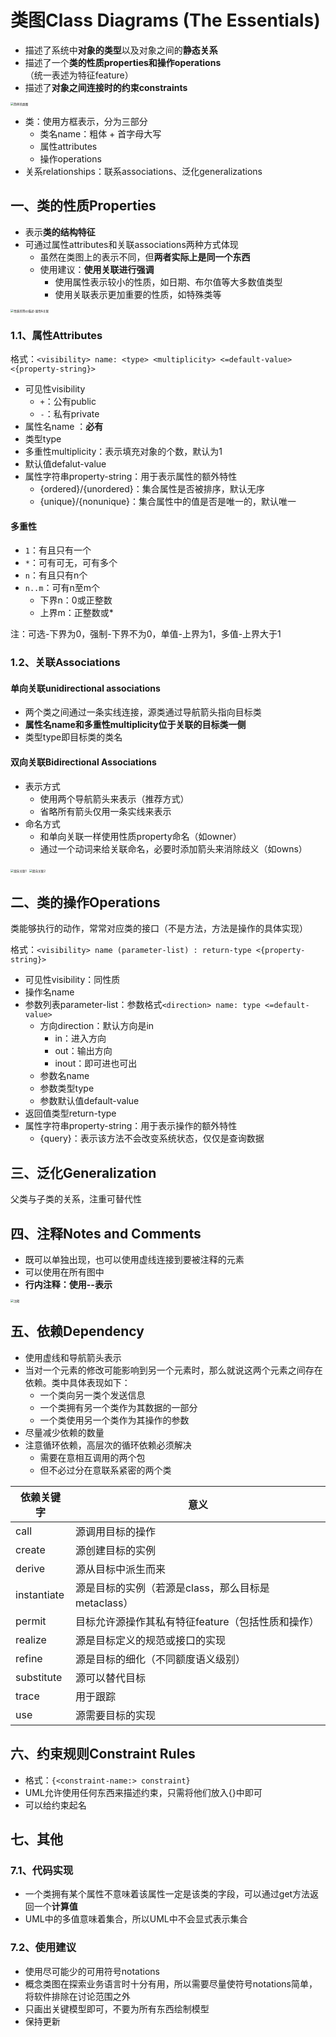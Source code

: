 # 类图Class Diagrams (The Essentials)

* 描述了系统中**对象的类型**以及对象之间的**静态关系**
* 描述了一个**类的性质properties和操作operations**（统一表述为特征feature）
* 描述了**对象之间连接时的约束constraints**

<img src="./images/03-简单的类图.png" alt="简单的类图" style="zoom:33%;" />

* 类：使用方框表示，分为三部分
  * 类名name：粗体 + 首字母大写
  * 属性attributes
  * 操作operations
* 关系relationships：联系associations、泛化generalizations



## 一、类的性质Properties

* 表示**类的结构特征**
* 可通过属性attributes和关联associations两种方式体现
  * 虽然在类图上的表示不同，但**两者实际上是同一个东西**
  * 使用建议：**使用关联进行强调**
    * 使用属性表示较小的性质，如日期、布尔值等大多数值类型
    * 使用关联表示更加重要的性质，如特殊类等

<img src="./images/03-性质的等价描述-属性&关联.png" alt="性质的等价描述-属性&关联" style="zoom:33%;" />

### 1.1、属性Attributes

格式：`<visibility> name: <type> <multiplicity> <=default-value> <{property-string}>`

* 可见性visibility
  * `+`：公有public
  * `-`：私有private
* 属性名name ：**必有**
* 类型type
* 多重性multiplicity：表示填充对象的个数，默认为1
* 默认值defalut-value
* 属性字符串property-string：用于表示属性的额外特性
  * {ordered}/{unordered}：集合属性是否被排序，默认无序
  * {unique}/{nonunique}：集合属性中的值是否是唯一的，默认唯一

#### 多重性

* `1`：有且只有一个
* `*`：可有可无，可有多个
* `n`：有且只有n个
* `n..m`：可有n至m个
  * 下界n：0或正整数
  * 上界m：正整数或*

注：可选-下界为0，强制-下界不为0，单值-上界为1，多值-上界大于1

### 1.2、关联Associations

#### 单向关联unidirectional associations

* 两个类之间通过一条实线连接，源类通过导航箭头指向目标类
* **属性名name和多重性multiplicity位于关联的目标类一侧**
* 类型type即目标类的类名

#### 双向关联Bidirectional Associations

* 表示方式
  * 使用两个导航箭头来表示（推荐方式）
  * 省略所有箭头仅用一条实线来表示
* 命名方式
  * 和单向关联一样使用性质property命名（如owner）
  * 通过一个动词来给关联命名，必要时添加箭头来消除歧义（如owns）

<img src="./images/03-双向关联1.png" alt="双向关联1" style="zoom:33%;" />

<img src="./images/03-双向关联2.png" alt="双向关联2" style="zoom:33%;" />



## 二、类的操作Operations

类能够执行的动作，常常对应类的接口（不是方法，方法是操作的具体实现）

格式：`<visibility> name (parameter-list) : return-type <{property-string}>`

* 可见性visibility：同性质
* 操作名name
* 参数列表parameter-list：参数格式`<direction> name: type <=default-value>`
  * 方向direction：默认方向是in
    * in：进入方向
    * out：输出方向
    * inout：即可进也可出
  * 参数名name
  * 参数类型type
  * 参数默认值default-value
* 返回值类型return-type
* 属性字符串property-string：用于表示操作的额外特性
  * {query}：表示该方法不会改变系统状态，仅仅是查询数据



## 三、泛化Generalization

父类与子类的关系，注重可替代性



## 四、注释Notes and Comments

* 既可以单独出现，也可以使用虚线连接到要被注释的元素
* 可以使用在所有图中
* **行内注释：使用--表示**

<img src="./images/03-注释.png" alt="注释" style="zoom:33%;" />



## 五、依赖Dependency

* 使用虚线和导航箭头表示
* 当对一个元素的修改可能影响到另一个元素时，那么就说这两个元素之间存在依赖。类中具体表现如下：
  * 一个类向另一类个发送信息
  * 一个类拥有另一个类作为其数据的一部分
  * 一个类使用另一个类作为其操作的参数
* 尽量减少依赖的数量
* 注意循环依赖，高层次的循环依赖必须解决
  * 需要在意相互调用的两个包
  * 但不必过分在意联系紧密的两个类

| 依赖关键字  | 意义                                               |
| ----------- | -------------------------------------------------- |
| call        | 源调用目标的操作                                   |
| create      | 源创建目标的实例                                   |
| derive      | 源从目标中派生而来                                 |
| instantiate | 源是目标的实例（若源是class，那么目标是metaclass） |
| permit      | 目标允许源操作其私有特征feature（包括性质和操作）  |
| realize     | 源是目标定义的规范或接口的实现                     |
| refine      | 源是目标的细化（不同额度语义级别）                 |
| substitute  | 源可以替代目标                                     |
| trace       | 用于跟踪                                           |
| use         | 源需要目标的实现                                   |



## 六、约束规则Constraint Rules

* 格式：`{<constraint-name:> constraint}`
* UML允许使用任何东西来描述约束，只需将他们放入{}中即可
* 可以给约束起名



## 七、其他

### 7.1、代码实现

* 一个类拥有某个属性不意味着该属性一定是该类的字段，可以通过get方法返回一个**计算值**
* UML中的多值意味着集合，所以UML中不会显式表示集合

### 7.2、使用建议

* 使用尽可能少的可用符号notations
* 概念类图在探索业务语言时十分有用，所以需要尽量使符号notations简单，将软件排除在讨论范围之外
* 只画出关键模型即可，不要为所有东西绘制模型
* 保持更新

